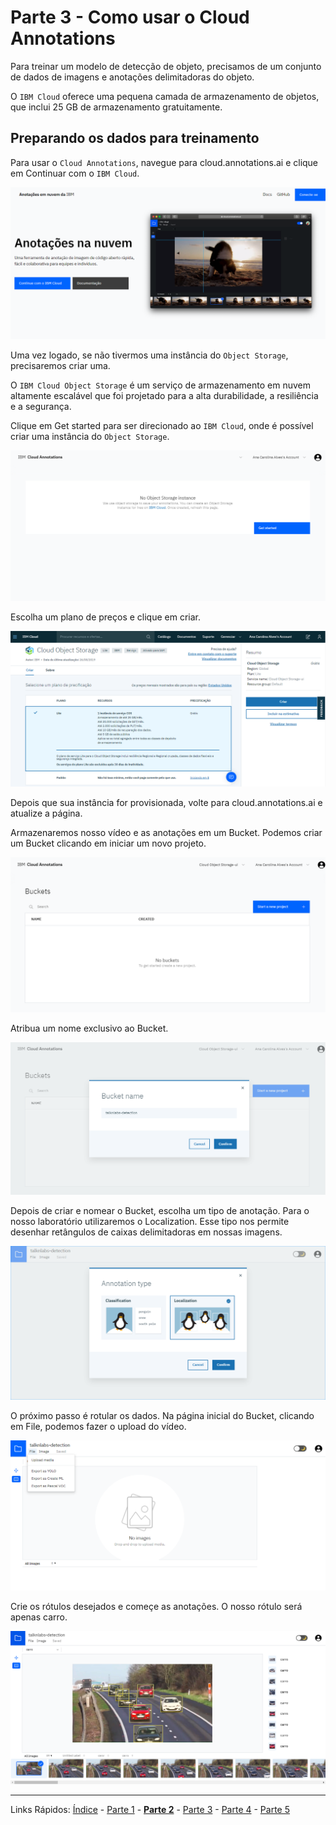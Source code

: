 # Parte 3 - Como usar o Cloud Annotations

Para treinar um modelo de detecção de objeto, precisamos de um conjunto de dados de imagens e anotações delimitadoras do objeto.

O `IBM Cloud` oferece uma pequena camada de armazenamento de objetos, que inclui 25 GB de armazenamento gratuitamente.

## Preparando os dados para treinamento

Para usar o `Cloud Annotations`, navegue para cloud.annotations.ai e clique em Continuar com o `IBM Cloud`.

![paginainicial](/content/images/cloudannotations-1.PNG)

Uma vez logado, se não tivermos uma instância do `Object Storage`, precisaremos criar uma.

O `IBM Cloud Object Storage` é um serviço de armazenamento em nuvem altamente escalável que foi projetado para a alta durabilidade, a resiliência e a segurança.

Clique em Get started para ser direcionado ao `IBM Cloud`, onde é possível criar uma instância do `Object Storage`.

![criarobjectstorage](/content/images/cloudannotations-2.PNG)

Escolha um plano de preços e clique em criar.

![objectstorage](/content/images/cloudannotations-3.PNG)

Depois que sua instância for provisionada, volte para cloud.annotations.ai e atualize a página.

Armazenaremos nosso vídeo e as anotações em um Bucket. Podemos criar um Bucket clicando em iniciar um novo projeto.

![bucket](/content/images/cloudannotations-4.PNG)

Atribua um nome exclusivo ao Bucket.

![bucketname](/content/images/cloudannotations-5.PNG)

Depois de criar e nomear o Bucket, escolha um tipo de anotação. Para o nosso laboratório utilizaremos o Localization. Esse tipo nos permite desenhar retângulos de caixas delimitadoras em nossas imagens.

![buckettype](/content/images/cloudannotations-6.PNG)

O próximo passo é rotular os dados. Na página inicial do Bucket, clicando em File, podemos fazer o upload do vídeo.

![uploadvideo](/content/images/cloudannotations-7.png)

Crie os rótulos desejados e começe as anotações. O nosso rótulo será apenas carro.

![annotations](/content/images/cloudannotations-8.PNG)

***
Links Rápidos:
[Índice](https://github.com/plcpinho/talknlabs/) - [Parte 1](/content/intro.md) - **[Parte 2](/content/md/cloudannotations.md)** - [Parte 3](/content/md/instancias.md) - [Parte 4](/content/md/treinamento.md) - [Parte 5](/content/md/rede-ibp.md)